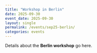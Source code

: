 ```yaml
---
title: "Workshop in Berlin"
date: 2025-09-30
event_date: 2025-09-30
layout: single
permalink: /events/sep25-berlin/
categories: events
---
```


Details about the **Berlin workshop** go here.
